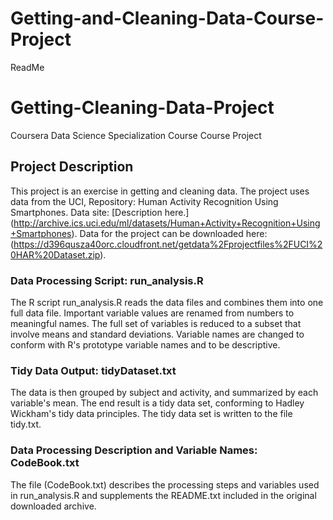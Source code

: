 # Getting-and-Cleaning-Data-Course-Project
ReadMe
# Getting-Cleaning-Data-Project
Coursera Data Science Specialization Course 
Course Project

## Project Description
This project is an exercise in getting and cleaning data. 
The project uses data from the UCI, Repository: Human Activity Recognition Using Smartphones. Data site: [Description here.] (http://archive.ics.uci.edu/ml/datasets/Human+Activity+Recognition+Using+Smartphones). Data for the project can be downloaded here: (https://d396qusza40orc.cloudfront.net/getdata%2Fprojectfiles%2FUCI%20HAR%20Dataset.zip).

### Data Processing Script: run_analysis.R
The R script run_analysis.R reads the data files and combines them into one full data file.  Important variable values are renamed from numbers to meaningful names. The full set of variables is reduced to a subset that involve means and standard deviations. Variable names are changed to conform with R's prototype variable names and to be descriptive.

### Tidy Data Output: tidyDataset.txt
The data is then grouped by subject and activity, and summarized by each variable's mean. The end result is a tidy data set, conforming to Hadley Wickham's tidy data principles. The tidy data set is written to the file tidy.txt.

### Data Processing Description and Variable Names: CodeBook.txt
The file (CodeBook.txt) describes the processing steps and variables used in run_analysis.R and supplements the README.txt included in the original downloaded archive.
